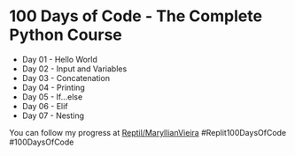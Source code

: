 # 100 Days of Code - The Complete Python Course

- Day 01 - Hello World
- Day 02 - Input and Variables
- Day 03 - Concatenation
- Day 04 - Printing
- Day 05 - If...else
- Day 06 - Elif
- Day 07 - Nesting

You can follow my progress at [Reptil/MaryllianVieira](replit.com/@maryllianbackup)
#Replit100DaysOfCode #100DaysOfCode
